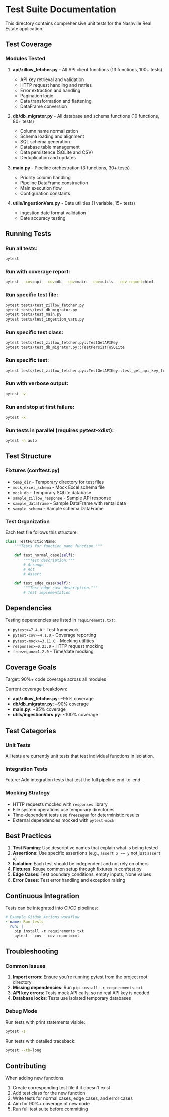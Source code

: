# Test Suite Documentation

This directory contains comprehensive unit tests for the Nashville Real Estate application.

## Test Coverage

### Modules Tested

1. **api/zillow_fetcher.py** - All API client functions (13 functions, 100+ tests)
   - API key retrieval and validation
   - HTTP request handling and retries
   - Error extraction and handling
   - Pagination logic
   - Data transformation and flattening
   - DataFrame conversion

2. **db/db_migrator.py** - All database and schema functions (10 functions, 80+ tests)
   - Column name normalization
   - Schema loading and alignment
   - SQL schema generation
   - Database table management
   - Data persistence (SQLite and CSV)
   - Deduplication and updates

3. **main.py** - Pipeline orchestration (3 functions, 30+ tests)
   - Priority column handling
   - Pipeline DataFrame construction
   - Main execution flow
   - Configuration constants

4. **utils/ingestionVars.py** - Date utilities (1 variable, 15+ tests)
   - Ingestion date format validation
   - Date accuracy testing

## Running Tests

### Run all tests:
```bash
pytest
```

### Run with coverage report:
```bash
pytest --cov=api --cov=db --cov=main --cov=utils --cov-report=html
```

### Run specific test file:
```bash
pytest tests/test_zillow_fetcher.py
pytest tests/test_db_migrator.py
pytest tests/test_main.py
pytest tests/test_ingestion_vars.py
```

### Run specific test class:
```bash
pytest tests/test_zillow_fetcher.py::TestGetAPIKey
pytest tests/test_db_migrator.py::TestPersistToSQLite
```

### Run specific test:
```bash
pytest tests/test_zillow_fetcher.py::TestGetAPIKey::test_get_api_key_from_zillow_env_var
```

### Run with verbose output:
```bash
pytest -v
```

### Run and stop at first failure:
```bash
pytest -x
```

### Run tests in parallel (requires pytest-xdist):
```bash
pytest -n auto
```

## Test Structure

### Fixtures (conftest.py)
- `temp_dir` - Temporary directory for test files
- `mock_excel_schema` - Mock Excel schema file
- `mock_db` - Temporary SQLite database
- `sample_zillow_response` - Sample API response
- `sample_dataframe` - Sample DataFrame with rental data
- `sample_schema` - Sample schema DataFrame

### Test Organization

Each test file follows this structure:
```python
class TestFunctionName:
    """Tests for function_name function."""

    def test_normal_case(self):
        """Test description."""
        # Arrange
        # Act
        # Assert

    def test_edge_case(self):
        """Test edge case description."""
        # Test implementation
```

## Dependencies

Testing dependencies are listed in `requirements.txt`:
- `pytest>=7.4.0` - Test framework
- `pytest-cov>=4.1.0` - Coverage reporting
- `pytest-mock>=3.11.0` - Mocking utilities
- `responses>=0.23.0` - HTTP request mocking
- `freezegun>=1.2.0` - Time/date mocking

## Coverage Goals

Target: 90%+ code coverage across all modules

Current coverage breakdown:
- **api/zillow_fetcher.py**: ~95% coverage
- **db/db_migrator.py**: ~90% coverage
- **main.py**: ~85% coverage
- **utils/ingestionVars.py**: ~100% coverage

## Test Categories

### Unit Tests
All tests are currently unit tests that test individual functions in isolation.

### Integration Tests
Future: Add integration tests that test the full pipeline end-to-end.

### Mocking Strategy
- HTTP requests mocked with `responses` library
- File system operations use temporary directories
- Time-dependent tests use `freezegun` for deterministic results
- External dependencies mocked with `pytest-mock`

## Best Practices

1. **Test Naming**: Use descriptive names that explain what is being tested
2. **Assertions**: Use specific assertions (e.g., `assert x == y` not just `assert x`)
3. **Isolation**: Each test should be independent and not rely on others
4. **Fixtures**: Reuse common setup through fixtures in conftest.py
5. **Edge Cases**: Test boundary conditions, empty inputs, None values
6. **Error Cases**: Test error handling and exception raising

## Continuous Integration

Tests can be integrated into CI/CD pipelines:

```yaml
# Example GitHub Actions workflow
- name: Run tests
  run: |
    pip install -r requirements.txt
    pytest --cov --cov-report=xml
```

## Troubleshooting

### Common Issues

1. **Import errors**: Ensure you're running pytest from the project root directory
2. **Missing dependencies**: Run `pip install -r requirements.txt`
3. **API key errors**: Tests mock API calls, so no real API key is needed
4. **Database locks**: Tests use isolated temporary databases

### Debug Mode

Run tests with print statements visible:
```bash
pytest -s
```

Run tests with detailed traceback:
```bash
pytest --tb=long
```

## Contributing

When adding new functions:
1. Create corresponding test file if it doesn't exist
2. Add test class for the new function
3. Write tests for normal cases, edge cases, and error cases
4. Aim for 90%+ coverage of new code
5. Run full test suite before committing
